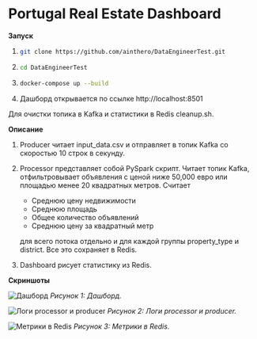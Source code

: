 # Portugal Real Estate Dashboard

**Запуск**

1. ```bash
   git clone https://github.com/ainthero/DataEngineerTest.git
   ```

2. ```bash
   cd DataEngineerTest
   ```

3. ```bash
   docker-compose up --build
   ```

4. Дашборд открывается по ссылке http://localhost:8501

Для очистки топика в Kafka и статистики в Redis cleanup.sh.

**Описание**

1.  Producer читает input_data.csv и отправляет в топик Kafka со скоростью 10 строк в секунду.

2. Processor представляет собой PySpark скрипт. Читает топик Kafka, отфильтровывает объявления с ценой ниже 50,000 евро или площадью менее 20 квадратных метров. Считает
      * Среднюю цену недвижимости
      * Среднюю площадь
      * Общее количество объявлений
      * Среднюю цену за квадратный метр
   
      для всего потока отдельно и для каждой группы property_type и district. Все это сохраняет в Redis.

3. Dashboard рисует статистику из Redis.

**Скриншоты**

![Дашборд](./screenshots/dashboard.png)
*Рисунок 1: Дашборд.*


![Логи processor и producer](./screenshots/logs.png)
*Рисунок 2: Логи processor и producer.*


![Метрики в Redis](./screenshots/redis.png)
*Рисунок 3: Метрики в Redis.*

